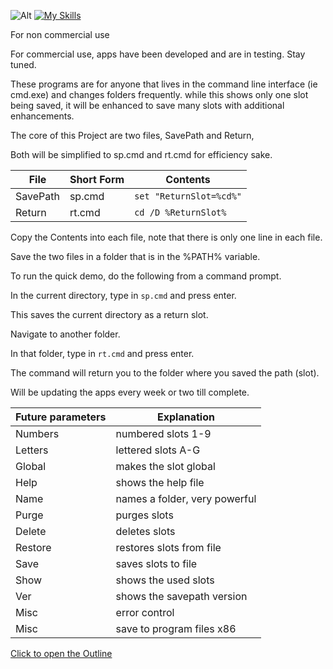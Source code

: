 ![Alt](https://repobeats.axiom.co/api/embed/64efede69a455df79704d6788a7fc5a23b7140d9.svg "Repobeats analytics image")
[![My Skills](https://skillicons.dev/icons?i=autocad,cs,codepen,devto,discord,dotnet,github,gmail,html,ai,instagram,linkedin,lua,md,robloxstudio,stackoverflow,twitter,ubuntu,visualstudio,vscode,windows,wordpress)](https://skillicons.dev)

For non commercial use

For commercial use, apps have been developed and are in testing. Stay tuned.

These programs are for anyone that lives in the command line interface (ie cmd.exe) and
changes folders frequently. while this shows only one slot being saved, it will be enhanced to
save many slots with additional enhancements.

The core of this Project are two files, SavePath and Return,

Both will be simplified to sp.cmd and rt.cmd for efficiency sake.

| File | Short Form | Contents |
| --- | --- | --- |
| SavePath | sp.cmd | `set "ReturnSlot=%cd%"` |
| Return | rt.cmd | `cd /D %ReturnSlot%` |

Copy the Contents into each file, note that there is only one line in each file.

Save the two files in a folder that is in the %PATH% variable.

To run the quick demo, do the following from a command prompt.

In the current directory, type in `sp.cmd` and press enter.

This saves the current directory as a return slot.

Navigate to another folder.

In that folder, type in `rt.cmd` and press enter.

The command will return you to the folder where you saved the path (slot).

Will be updating the apps every week or two till complete.

| Future parameters | Explanation |
| --- | --- |
| Numbers | numbered slots 1-9 |
| Letters | lettered slots A-G |
| Global |  makes the slot global|
| Help | shows the help file |
| Name | names a folder, very powerful |
| Purge | purges slots |
| Delete | deletes slots |
| Restore | restores slots from file |
| Save | saves slots to file |
| Show | shows the used slots |
| Ver | shows the savepath version |
| Misc | error control |
| Misc | save to program files x86 |

[Click to open the Outline](Outline.md)
